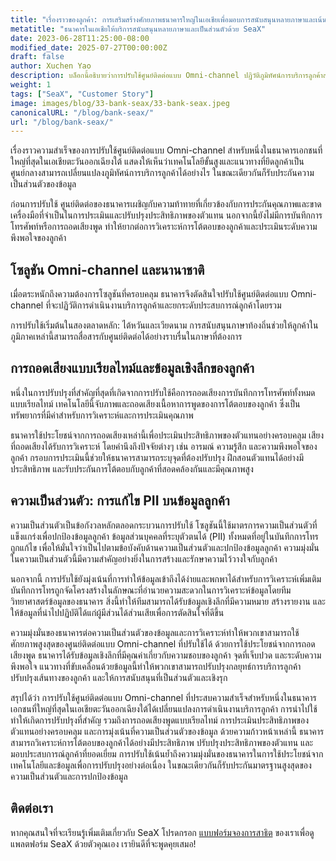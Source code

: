 ```yaml
---
title: "เรื่องราวของลูกค้า: การเสริมสร้างศักยภาพธนาคารใหญ่ในเอเชียเพื่อมอบการสนับสนุนหลายภาษาและเน้นความเป็นส่วนตัวแก่ลูกค้า"
metatitle: "ธนาคารในเอเชียให้บริการสนับสนุนหลายภาษาและเป็นส่วนตัวด้วย SeaX"
date: 2023-06-28T11:25:00-08:00
modified_date: 2025-07-27T00:00:00Z
draft: false
author: Xuchen Yao
description: บล็อกนี้อธิบายว่าการปรับใช้ศูนย์ติดต่อแบบ Omni-channel ปฏิวัติภูมิทัศน์การบริการลูกค้าสำหรับธนาคารเอกชนรายใหญ่ในเอเชียตะวันออกเฉียงใต้ได้อย่างไร โดยเพิ่มประสิทธิภาพของตัวแทนผ่านการถอดเสียงพูดแบบเรียลไทม์ ข้อมูลเชิงลึกที่ขับเคลื่อนด้วยข้อมูล และมาตรการความเป็นส่วนตัวของข้อมูลที่แข็งแกร่ง
weight: 1
tags: ["SeaX", "Customer Story"]
image: images/blog/33-bank-seax/33-bank-seax.jpeg
canonicalURL: "/blog/bank-seax/"
url: "/blog/bank-seax/"
---
```


เรื่องราวความสำเร็จของการปรับใช้ศูนย์ติดต่อแบบ Omni-channel สำหรับหนึ่งในธนาคารเอกชนที่ใหญ่ที่สุดในเอเชียตะวันออกเฉียงใต้ แสดงให้เห็นว่าเทคโนโลยีขั้นสูงและแนวทางที่ยึดลูกค้าเป็นศูนย์กลางสามารถเปลี่ยนแปลงภูมิทัศน์การบริการลูกค้าได้อย่างไร ในขณะเดียวกันก็รับประกันความเป็นส่วนตัวของข้อมูล

ก่อนการปรับใช้ ศูนย์ติดต่อของธนาคารเผชิญกับความท้าทายที่เกี่ยวข้องกับการประกันคุณภาพและขาดเครื่องมือที่จำเป็นในการประเมินและปรับปรุงประสิทธิภาพของตัวแทน นอกจากนี้ยังไม่มีการบันทึกการโทรศัพท์หรือการถอดเสียงพูด ทำให้ยากต่อการวิเคราะห์การโต้ตอบของลูกค้าและประเมินระดับความพึงพอใจของลูกค้า

## โซลูชัน Omni-channel และนานาชาติ

เมื่อตระหนักถึงความต้องการโซลูชันที่ครอบคลุม ธนาคารจึงตัดสินใจปรับใช้ศูนย์ติดต่อแบบ Omni-channel ที่จะปฏิวัติการดำเนินงานบริการลูกค้าและยกระดับประสบการณ์ลูกค้าโดยรวม

การปรับใช้เริ่มต้นในสองตลาดหลัก: ไต้หวันและเวียดนาม การสนับสนุนภาษาท้องถิ่นช่วยให้ลูกค้าในภูมิภาคเหล่านี้สามารถสื่อสารกับศูนย์ติดต่อได้อย่างราบรื่นในภาษาที่ต้องการ

## การถอดเสียงแบบเรียลไทม์และข้อมูลเชิงลึกของลูกค้า
หนึ่งในการปรับปรุงที่สำคัญที่สุดที่เกิดจากการปรับใช้คือการถอดเสียงการบันทึกการโทรศัพท์ทั้งหมดแบบเรียลไทม์ เทคโนโลยีนี้จับภาพและถอดเสียงเนื้อหาการพูดของการโต้ตอบของลูกค้า ซึ่งเป็นทรัพยากรที่มีค่าสำหรับการวิเคราะห์และการประเมินคุณภาพ

ธนาคารใช้ประโยชน์จากการถอดเสียงเหล่านี้เพื่อประเมินประสิทธิภาพของตัวแทนอย่างครอบคลุม เสียงที่ถอดเสียงได้รับการวิเคราะห์ โดยคำนึงถึงปัจจัยต่างๆ เช่น อารมณ์ ความรู้สึก และความพึงพอใจของลูกค้า กรอบการประเมินนี้ช่วยให้ธนาคารสามารถระบุจุดที่ต้องปรับปรุง ฝึกสอนตัวแทนได้อย่างมีประสิทธิภาพ และรับประกันการโต้ตอบกับลูกค้าที่สอดคล้องกันและมีคุณภาพสูง

## ความเป็นส่วนตัว: การแก้ไข PII บนข้อมูลลูกค้า
ความเป็นส่วนตัวเป็นข้อกังวลหลักตลอดกระบวนการปรับใช้ โซลูชันนี้ใช้มาตรการความเป็นส่วนตัวที่แข็งแกร่งเพื่อปกป้องข้อมูลลูกค้า ข้อมูลส่วนบุคคลที่ระบุตัวตนได้ (PII) ทั้งหมดที่อยู่ในบันทึกการโทรถูกแก้ไข เพื่อให้มั่นใจว่าเป็นไปตามข้อบังคับด้านความเป็นส่วนตัวและปกป้องข้อมูลลูกค้า ความมุ่งมั่นในความเป็นส่วนตัวนี้มีความสำคัญอย่างยิ่งในการสร้างและรักษาความไว้วางใจกับลูกค้า

นอกจากนี้ การปรับใช้ยังมุ่งเน้นที่การทำให้ข้อมูลเข้าถึงได้ง่ายและพกพาได้สำหรับการวิเคราะห์เพิ่มเติม บันทึกการโทรถูกจัดโครงสร้างในลักษณะที่อำนวยความสะดวกในการวิเคราะห์ข้อมูลโดยทีมวิทยาศาสตร์ข้อมูลของธนาคาร สิ่งนี้ทำให้ทีมสามารถได้รับข้อมูลเชิงลึกที่มีความหมาย สร้างรายงาน และให้ข้อมูลที่นำไปปฏิบัติได้แก่ผู้มีส่วนได้ส่วนเสียเพื่อการตัดสินใจที่ดีขึ้น

ความมุ่งมั่นของธนาคารต่อความเป็นส่วนตัวของข้อมูลและการวิเคราะห์ทำให้พวกเขาสามารถใช้ศักยภาพสูงสุดของศูนย์ติดต่อแบบ Omni-channel ที่ปรับใช้ได้ ด้วยการใช้ประโยชน์จากการถอดเสียงพูด ธนาคารได้รับข้อมูลเชิงลึกที่มีคุณค่าเกี่ยวกับความชอบของลูกค้า จุดที่เจ็บปวด และระดับความพึงพอใจ แนวทางที่ขับเคลื่อนด้วยข้อมูลนี้ทำให้พวกเขาสามารถปรับปรุงกลยุทธ์การบริการลูกค้า ปรับปรุงเส้นทางของลูกค้า และให้การสนับสนุนที่เป็นส่วนตัวและเชิงรุก

สรุปได้ว่า การปรับใช้ศูนย์ติดต่อแบบ Omni-channel ที่ประสบความสำเร็จสำหรับหนึ่งในธนาคารเอกชนที่ใหญ่ที่สุดในเอเชียตะวันออกเฉียงใต้ได้เปลี่ยนแปลงการดำเนินงานบริการลูกค้า การนำไปใช้ทำให้เกิดการปรับปรุงที่สำคัญ รวมถึงการถอดเสียงพูดแบบเรียลไทม์ การประเมินประสิทธิภาพของตัวแทนอย่างครอบคลุม และการมุ่งเน้นที่ความเป็นส่วนตัวของข้อมูล ด้วยความก้าวหน้าเหล่านี้ ธนาคารสามารถวิเคราะห์การโต้ตอบของลูกค้าได้อย่างมีประสิทธิภาพ ปรับปรุงประสิทธิภาพของตัวแทน และมอบประสบการณ์ลูกค้าที่ยอดเยี่ยม การปรับใช้เน้นย้ำถึงความมุ่งมั่นของธนาคารในการใช้ประโยชน์จากเทคโนโลยีและข้อมูลเพื่อการปรับปรุงอย่างต่อเนื่อง ในขณะเดียวกันก็รับประกันมาตรฐานสูงสุดของความเป็นส่วนตัวและการปกป้องข้อมูล

## ติดต่อเรา

หากคุณสนใจที่จะเรียนรู้เพิ่มเติมเกี่ยวกับ SeaX โปรดกรอก [แบบฟอร์มจองการสาธิต](https://meetings.hubspot.com/seasalt-ai/seasalt-meeting) ของเราเพื่อดูแพลตฟอร์ม SeaX ด้วยตัวคุณเอง เรายินดีที่จะพูดคุยเสมอ!